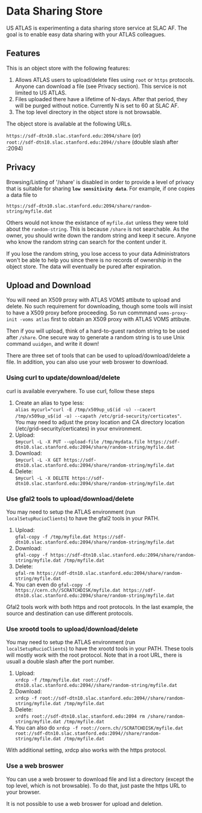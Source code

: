 # Data Sharing Store

US ATLAS is experimenting a data sharing store service at SLAC AF. The goal is
to enable easy data sharing with your ATLAS colleagues.

## Features

This is an object store with the following features:

1. Allows ATLAS users to upload/delete files using `root` or `https` 
protocols. Anyone can download a file (see Privacy section).
This service is not limited to US ATLAS. 
2. Files uploaded there have a lifetime of N-days. After that period, they 
will be purged without notice. Currently N is set to 60 at SLAC AF. 
3. The top level directory in the object store is not browsable.

The object store is available at the following URLs.

`https://sdf-dtn10.slac.stanford.edu:2094/share` (or) <br>
`root://sdf-dtn10.slac.stanford.edu:2094//share` (double slash after :2094)

## Privacy

Browsing/Listing of '/share' is disabled in order to provide a level of privacy
that is suitable for sharing <b>`low sensitivity data`</b>. For example, if 
one copies a data file to

`https://sdf-dtn10.slac.stanford.edu:2094/share/random-string/myfile.dat`

Others would not know the existance of `myfile.dat` unless they were told about
the `random-string`. This is because `/share` is not searchable. As the owner, 
you should write down the random string and keep it secure. Anyone who know the 
random string can search for the content under it.

If you lose the random string, you lose access to your data 
Administrators won't be able to help you since there is no records 
of ownership in the object store.
The data will eventually be pured after expiration. 

## Upload and Download

You will need an X509 proxy with ATLAS VOMS attibute to upload and delete. No 
such requirement for downloading, though some tools will insist to have a X509 
proxy before proceeding. So run commmand `voms-proxy-init -voms atlas` first
to obtain an X509 proxy with ATLAS VOMS attibute.

Then if you will upload, think of a hard-to-guest random string to be used 
after `/share`. One secure way to generate a random string is to use Unix 
command `uuidgen`, and write it down!

There are three set of tools that can be used to upload/download/delete a file. 
In addition, you can also use your web broswer to download.

### Using curl to update/download/delete

curl is available everywhere. To use curl, follow these steps

1. Create an alias to type less: <br>`alias mycurl="curl -E /tmp/x509up_u$(id -u) --cacert /tmp/x509up_u$(id -u) --capath /etc/grid-security/certicates"`. <br>You may need to adjust the proxy 
location and CA directory location (/etc/grid-security/certicates) in your environment.
2. Upload: <br>`$mycurl -L -X PUT --upload-file /tmp/mydata.file https://sdf-dtn10.slac.stanford.edu:2094/share/random-string/myfile.dat`
3. Download: <br>`$mycurl -L -X GET https://sdf-dtn10.slac.stanford.edu:2094/share/random-string/myfile.dat`
4. Delete: <br>`$mycurl -L -X DELETE https://sdf-dtn10.slac.stanford.edu:2094/share/random-string/myfile.dat`

### Use gfal2 tools to upload/download/delete

You may need to setup the ATLAS environment (run `localSetupRucioClients`) to have 
the gfal2 tools in your PATH. 

1. Upload: <br>`gfal-copy -f /tmp/myfile.dat https://sdf-dtn10.slac.stanford.edu:2094/share/random-string/myfile.dat`
2. Download: <br>`gfal-copy -f https://sdf-dtn10.slac.stanford.edu:2094/share/random-string/myfile.dat /tmp/myfile.dat`
3. Delete: <br>`gfal-rm https://sdf-dtn10.slac.stanford.edu:2094/share/random-string/myfile.dat`
4. You can even do `gfal-copy -f https://cern.ch//SCRATCHDISK/myfile.dat https://sdf-dtn10.slac.stanford.edu:2094/share/random-string/myfile.dat`

Gfal2 tools work with both https and root protocols. In the last example, 
the source and destination can use different protocols.

### Use xrootd tools to upload/download/delete

You may need to setup the ATLAS environment (run `localSetupRucioClients`) to have 
the xrootd tools in your PATH. These tools will mostly work with the root 
protocol. Note that in a root URL, there is usuall a double slash after the 
port number.

1. Upload: <br>`xrdcp -f /tmp/myfile.dat root://sdf-dtn10.slac.stanford.edu:2094//share/random-string/myfile.dat`
2. Download: <br>`xrdcp -f root://sdf-dtn10.slac.stanford.edu:2094//share/random-string/myfile.dat /tmp/myfile.dat`
3. Delete: <br>`xrdfs root://sdf-dtn10.slac.stanford.edu:2094 rm /share/random-string/myfile.dat /tmp/myfile.dat`
4. You can also do `xrdcp -f root://cern.ch//SCRATCHDISK/myfile.dat root://sdf-dtn10.slac.stanford.edu:2094//share/random-string/myfile.dat /tmp/myfile.dat`

With additional setting, xrdcp also works with the https protocol.

### Use a web broswer

You can use a web broswer to download file and list a directory (except the top 
level, which is not browsable). To do that, just paste the https URL to your 
browser.

It is not possible to use a web broswer for upload and deletion.
